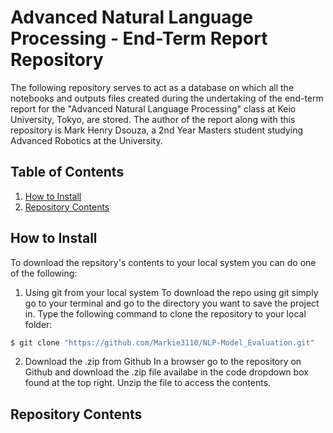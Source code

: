Advanced Natural Language Processing - End-Term Report Repository
================================
The following repository serves to act as a database on which all the notebooks and outputs files created during the undertaking of the end-term report for the "Advanced Natural Language Processing" class at Keio University, Tokyo, are stored. The author of the report along with this repository is Mark Henry Dsouza, a 2nd Year Masters student studying Advanced Robotics at the University.

Table of Contents
----------------------
1. [How to Install](https://github.com/Markie3110/Research_Track_1-Assignment_1/tree/master#how-to-install)
2. [Repository Contents](https://github.com/Markie3110/Research_Track_1-Assignment_1/tree/master#how-to-run)


How to Install
----------------------
To download the repsitory's contents to your local system you can do one of the following:

1. Using git from your local system
To download the repo using git simply go to your terminal and go to the directory you want to save the project in. Type the following command to clone the repository to your local folder:
```bash
$ git clone "https://github.com/Markie3110/NLP-Model_Evaluation.git"
```

2. Download the .zip from Github
In a browser go to the repository on Github and download the .zip file availabe in the code dropdown box found at the top right. Unzip the file to access the contents.

Repository Contents
----------------------

